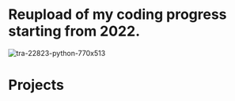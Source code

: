 # Reupload of my coding progress starting from 2022.
![tra-22823-python-770x513](https://github.com/IshaanVijayPuniya/Projects/assets/85081353/c345a715-8894-470a-9d59-da384ee4a029)
# Projects
